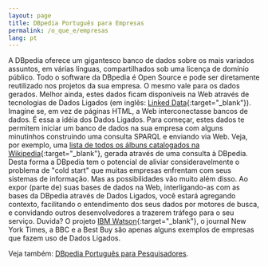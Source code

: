 ```yaml
---
layout: page
title: DBpedia Português para Empresas
permalink: /o_que_e/empresas
lang: pt
---
```


A DBpedia oferece um gigantesco banco de dados sobre os mais variados assuntos, em várias línguas, compartilhados sob uma licença de domínio público. Todo o software da DBpedia é Open Source e pode ser diretamente reutilizado nos projetos da sua empresa. O mesmo vale para os dados gerados. Melhor ainda, estes dados ficam disponíveis na Web através de tecnologias de Dados Ligados (em inglês: [Linked Data](http://en.wikipedia.org/wiki/Linked_Data){:target="_blank"}). Imagine se, em vez de páginas HTML, a Web interconectasse bancos de dados. É essa a idéia dos Dados Ligados. Para começar, estes dados te permitem iniciar um banco de dados na sua empresa com alguns minutinhos construindo uma consulta SPARQL e enviando via Web. Veja, por exemplo, uma [lista de todos os álbuns catalogados na Wikipedia](http://pt.dbpedia.org/sparql?query=select+distinct+%3Fc+where+%7B%3Fc+a+dbpedia-owl%3AAlbum%7D&format=text%2Fhtml&debug=on){:target="_blank"}, gerada através de uma consulta à DBpedia. Desta forma a DBpedia tem o potencial de aliviar consideravelmente o problema de "cold start" que muitas empresas enfrentam com seus sistemas de informação. Mas as possibilidades vão muito além disso. Ao expor (parte de) suas bases de dados na Web, interligando-as com as bases da DBpedia através de Dados Ligados, você estará agregando contexto, facilitando o entendimento dos seus dados por motores de busca, e convidando outros desenvolvedores a trazerem tráfego para o seu serviço. Duvida? O projeto [IBM Watson](http://www.aaai.org/Magazine/Watson/watson.php){:target="_blank"}, o journal New York Times, a BBC e a Best Buy são apenas alguns exemplos de empresas que fazem uso de Dados Ligados.
 
Veja também: [DBpedia Português para Pesquisadores](pesquisadores).
